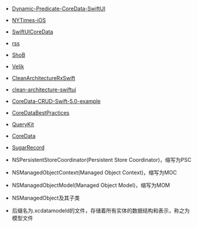 - [Dynamic-Predicate-CoreData-SwiftUI](https://github.com/AlmightyBeaver/Dynamic-Predicate-CoreData-SwiftUI)
- [NYTimes-iOS](https://github.com/TheCodeMonks/NYTimes-iOS)
- [SwiftUICoreData](https://github.com/alfianlosari/SwiftUICoreData)
- [rss](https://github.com/acumen1005/rss)
- [ShoB](https://github.com/iDara09/ShoB)
- [Velik](https://github.com/avdyushin/Velik)
- [CleanArchitectureRxSwift](https://github.com/sergdort/CleanArchitectureRxSwift)
- [clean-architecture-swiftui](https://github.com/nalexn/clean-architecture-swiftui)
- [CoreData-CRUD-Swift-5.0-example](https://github.com/srmds/CoreData-CRUD-Swift-5.0-example)
- [CoreDataBestPractices](https://github.com/AvdLee/CoreDataBestPractices)
- [QueryKit](https://github.com/QueryKit/QueryKit)
- [CoreData](https://github.com/DeveloperErenLiu/CoreData)
- [SugarRecord](https://github.com/modo-studio/SugarRecord)


- NSPersistentStoreCoordinator(Persistent Store Coordinator)，缩写为PSC
- NSManagedObjectContext(Managed Object Context)，缩写为MOC
- NSManagedObjectModel(Managed Object Model)，缩写为MOM
- NSManagedObject及其子类
- 后缀名为.xcdatamodeld的文件，存储着所有实体的数据结构和表示，称之为模型文件
